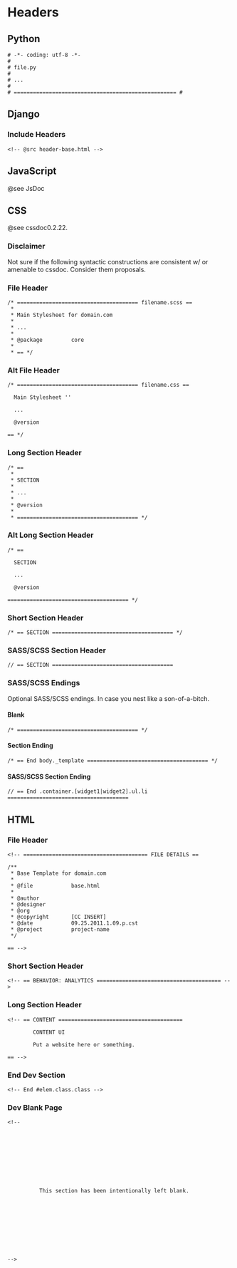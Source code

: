 # Headers

## Python

    # -*- coding: utf-8 -*-
    #
    # file.py
    #
    # ...
    #
    # =================================================== #

## Django

### Include Headers

    <!-- @src header-base.html -->

## JavaScript

@see JsDoc

## CSS

@see cssdoc0.2.22.

### Disclaimer

Not sure if the following syntactic constructions are consistent w/ or amenable to cssdoc. Consider them proposals.

### File Header

    /* ====================================== filename.scss ==
     *
     * Main Stylesheet for domain.com
     *
     * ...
     *
     * @package         core
     * 
     * == */

### Alt File Header

    /* ====================================== filename.css ==

      Main Stylesheet ''

      ...

      @version          

    == */

### Long Section Header

    /* ==
     *
     * SECTION
     *
     * ...
     * 
     * @version
     *  
     * ====================================== */

### Alt Long Section Header

    /* ==

      SECTION

      ...

      @version  

    ====================================== */

### Short Section Header

    /* == SECTION ====================================== */

### SASS/SCSS Section Header

    // == SECTION ====================================== 

### SASS/SCSS Endings

Optional SASS/SCSS endings. In case you nest like a son-of-a-bitch. 

#### Blank

    /* ====================================== */

#### Section Ending

    /* == End body._template ====================================== */

#### SASS/SCSS Section Ending

    // == End .container.[widget1|widget2].ul.li ====================================== 

## HTML

### File Header

    <!-- ======================================= FILE DETAILS ==

    /**
     * Base Template for domain.com
     *
     * @file            base.html
     *
     * @author          
     * @designer        
     * @org             
     * @copyright       [CC INSERT]
     * @date            09.25.2011.1.09.p.cst
     * @project         project-name
     */

    == -->

### Short Section Header 

    <!-- == BEHAVIOR: ANALYTICS ======================================= -->

### Long Section Header

    <!-- == CONTENT ======================================= 

            CONTENT UI

            Put a website here or something.

    == -->

### End Dev Section

    <!-- End #elem.class.class -->

### Dev Blank Page

    <!--










              This section has been intentionally left blank.










    -->
     


